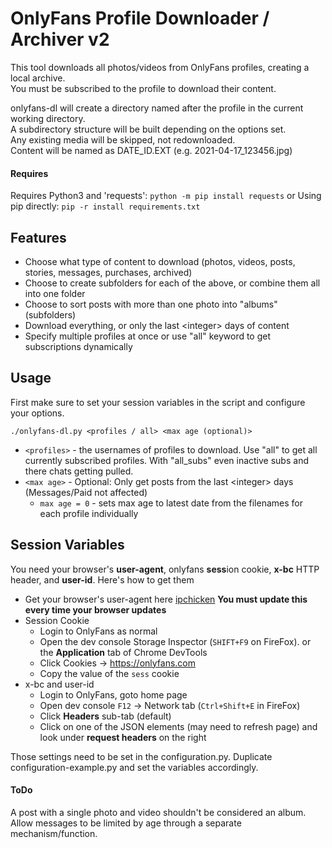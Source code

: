 # OnlyFans Profile Downloader / Archiver v2
This tool downloads all photos/videos from OnlyFans profiles, creating a local archive.\
You must be subscribed to the profile to download their content.

onlyfans-dl will create a directory named after the profile in the current working directory.\
A subdirectory structure will be built depending on the options set.\
Any existing media will be skipped, not redownloaded.\
Content will be named as DATE_ID.EXT (e.g. 2021-04-17_123456.jpg)

#### Requires
Requires Python3 and 'requests': `python -m pip install requests`
or
Using pip directly: `pip -r install requirements.txt`

## Features
* Choose what type of content to download (photos, videos, posts, stories, messages, purchases, archived)
* Choose to create subfolders for each of the above, or combine them all into one folder
* Choose to sort posts with more than one photo into "albums" (subfolders)
* Download everything, or only the last &lt;integer&gt; days of content
* Specify multiple profiles at once or use "all" keyword to get subscriptions dynamically

## Usage
First make sure to set your session variables in the script and configure your options.

`./onlyfans-dl.py <profiles / all> <max age (optional)>`
* `<profiles>` - the usernames of profiles to download. Use "all" to get all currently subscribed profiles. With "all_subs" even inactive subs and there chats getting pulled.
* `<max age>` - Optional: Only get posts from the last &lt;integer&gt; days (Messages/Paid not affected)
  * `max age = 0` - sets max age to latest date from the filenames for each profile individually

## Session Variables
You need your browser's __user-agent__, onlyfans **sess**ion cookie, __x-bc__ HTTP header, and **user-id**. Here's how to get them

- Get your browser's user-agent here [ipchicken](https://ipchicken.com/) __You must update this every time your browser updates__
- Session Cookie
  - Login to OnlyFans as normal
  - Open the dev console Storage Inspector (`SHIFT+F9` on FireFox). or the __Application__ tab of Chrome DevTools
  - Click Cookies -> https://onlyfans.com
  - Copy the value of the `sess` cookie
- x-bc and user-id
  - Login to OnlyFans, goto home page
  - Open dev console `F12` -> Network tab (`Ctrl+Shift+E` in FireFox)
  - Click __Headers__ sub-tab (default)
  - Click on one of the JSON elements (may need to refresh page) and look under __request headers__ on the right

Those settings need to be set in the configuration.py. Duplicate configuration-example.py and set the variables accordingly.

#### ToDo
A post with a single photo and video shouldn't be considered an album.\
Allow messages to be limited by age through a separate mechanism/function.


